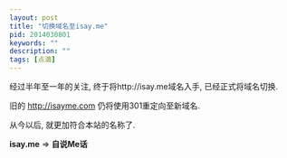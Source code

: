 ```yaml
---
layout: post
title: "切换域名至isay.me"
pid: 2014030801
keywords: ""
description: ""
tags: [点滴]
---
```


经过半年至一年的关注, 终于将http://isay.me域名入手, 已经正式将域名切换.

旧的 http://isayme.com 仍将使用301重定向至新域名.

从今以后, 就更加符合本站的名称了.

**isay.me** => **自说Me话**
